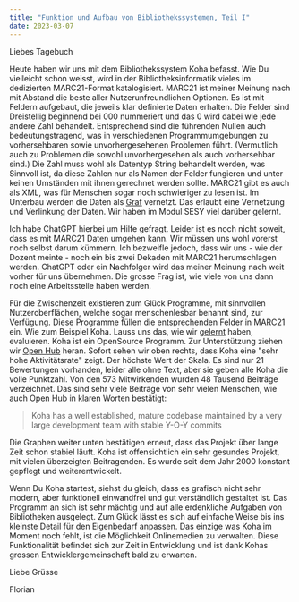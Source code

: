 ```yaml
---
title: "Funktion und Aufbau von Bibliothekssystemen, Teil I"
date: 2023-03-07
---
```


Liebes Tagebuch

Heute haben wir uns mit dem Bibliothekssystem Koha befasst. 
Wie Du vielleicht schon weisst, wird in der Bibliotheksinformatik vieles im dedizierten MARC21-Format katalogisiert.
MARC21 ist meiner Meinung nach mit Abstand die beste aller Nutzerunfreundlichen Optionen.
Es ist mit Feldern aufgebaut, die jeweils klar definierte Daten erhalten.
Die Felder sind Dreistellig beginnend bei 000 nummeriert und das 0 wird dabei wie jede andere Zahl behandelt. 
Entsprechend sind die führenden Nullen auch bedeutungstragend, was in verschiedenen Programmumgebungen zu vorhersehbaren sowie unvorhergesehenen Problemen führt.
(Vermutlich auch zu Problemen die sowohl unvorhergesehen als auch vorhersehbar sind.)
Die Zahl muss wohl als Datentyp String behandelt werden, was Sinnvoll ist, da diese Zahlen nur als Namen der Felder fungieren und unter keinen Umständen mit ihnen gerechnet werden sollte. 
MARC21 gibt es auch als XML, was für Menschen sogar noch schwieriger zu lesen ist. 
Im Unterbau werden die Daten als [Graf](https://de.wikipedia.org/wiki/Graphdatenbank) vernetzt.
Das erlaubt eine Vernetzung und Verlinkung der Daten. Wir haben im Modul SESY viel darüber gelernt.

Ich habe ChatGPT hierbei um Hilfe gefragt. Leider ist es noch nicht soweit, dass es mit MARC21 Daten umgehen kann. Wir müssen uns wohl vorerst noch selbst darum kümmern.
Ich bezweifle jedoch, dass wir uns - wie der Dozent meinte - noch ein bis zwei Dekaden mit MARC21 herumschlagen werden.
ChatGPT oder ein Nachfolger wird das meiner Meinung nach weit vorher für uns übernehmen.
Die grosse Frag ist, wie viele von uns dann noch eine Arbeitsstelle haben werden.

Für die Zwischenzeit existieren zum Glück Programme, mit sinnvollen Nutzeroberflächen, welche sogar menschenlesbar benannt sind, zur Verfügung.
Diese Programme füllen die entsprechenden Felder in MARC21 ein.
Wie zum Beispiel Koha.
Lauss uns das, wie wir [gelernt](https://florian896.github.io/lerntagebuch-bain/2023/02/28/OpenRefine.html) haben, evaluieren.
Koha ist ein OpenSource Programm.
Zur Unterstützung ziehen wir [Open Hub](https://openhub.net/p/koha) heran.
Sofort sehen wir oben rechts, dass Koha eine "sehr hohe Aktivitätsrate" zeigt.
Der höchste Wert der Skala.
Es sind nur 21 Bewertungen vorhanden, leider alle ohne Text, aber sie geben alle Koha die volle Punktzahl.
Von den 573 Mitwirkenden wurden 48 Tausend Beiträge verzeichnet.
Das sind sehr viele Beiträge von sehr vielen Menschen, wie auch Open Hub in klaren Worten bestätigt:

> Koha has a well established, mature codebase maintained by a very large development team with stable Y-O-Y commits

Die Graphen weiter unten bestätigen erneut, dass das Projekt über lange Zeit schon stabiel läuft.
Koha ist offensichtlich ein sehr gesundes Projekt, mit vielen überzeigten Beitragenden.
Es wurde seit dem Jahr 2000 konstant gepflegt und weiterentwickelt.

Wenn Du Koha startest, siehst du gleich, dass es grafisch nicht sehr modern, aber funktionell einwandfrei und gut verständlich gestaltet ist.
Das Programm an sich ist sehr mächtig und auf alle erdenkliche Aufgaben von Bibliotheken ausgelegt.
Zum Glück lässt es sich auf einfache Weise bis ins kleinste Detail für den Eigenbedarf anpassen. 
Das einzige was Koha im Moment noch fehlt, ist die Möglichkeit Onlinemedien zu verwalten.
Diese Funktionalität befindet sich zur Zeit in Entwicklung und ist dank Kohas grossen Entwicklergemeinschaft bald zu erwarten.

Liebe Grüsse

Florian
